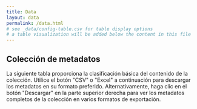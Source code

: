 ```yaml
---
title: Data
layout: data
permalink: /data.html
# see _data/config-table.csv for table display options
# a table visualization will be added below the content in this file
---
```


## Colección de metadatos

La siguiente tabla proporciona la clasificación básica del contenido de la colección. Utilice el botón "CSV" o "Excel" a continuación para descargar los metadatos en su formato preferido. Alternativamente, haga clic en el botón "Descargar" en la parte superior derecha para ver los metadatos completos de la colección en varios formatos de exportación.
